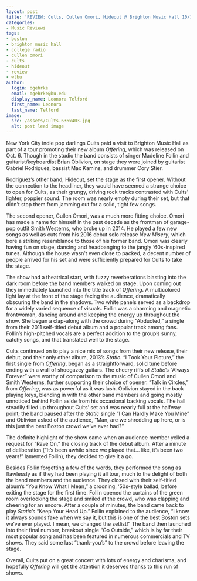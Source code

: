```yaml
---
layout: post
title: 'REVIEW: Cults, Cullen Omori, Hideout @ Brighton Music Hall 10/18'
categories:
- Music Reviews
tags:
- boston
- brighton music hall
- college radio
- cullen omori
- cults
- hideout
- review
- wtbu
author:
  login: ogehrke
  email: ogehrke@bu.edu
  display_name: Leonora Telford
  first_name: Leonora
  last_name: Telford
image:
  src: /assets/Cults-636x403.jpg
  alt: post lead image
---
```

New York City indie pop darlings Cults paid a visit to Brighton Music Hall as part of a tour promoting their new album _Offering_, which was released on Oct. 6. Though in the studio the band consists of singer Madeline Follin and guitarist/keyboardist Brian Oblivion, on stage they were joined by guitarist Gabriel Rodriguez, bassist Max Kamins, and drummer Cory Stier.

Rodriguez’s other band, Hideout, set the stage as the first opener. Without the connection to the headliner, they would have seemed a strange choice to open for Cults, as their grungy, driving rock tracks contrasted with Cults’ lighter, poppier sound. The room was nearly empty during their set, but that didn’t stop them from jamming out for a solid, tight few songs.

The second opener, Cullen Omori, was a much more fitting choice. Omori has made a name for himself in the past decade as the frontman of garage-pop outfit Smith Westerns, who broke up in 2014. He played a few new songs as well as cuts from his 2016 debut solo release _New Misery_, which bore a striking resemblance to those of his former band. Omori was clearly having fun on stage, dancing and headbanging to the jangly ‘60s-inspired tunes. Although the house wasn’t even close to packed, a decent number of people arrived for his set and were sufficiently prepared for Cults to take the stage.

The show had a theatrical start, with fuzzy reverberations blasting into the dark room before the band members walked on stage. Upon coming out they immediately launched into the title track of _Offering_. A multicolored light lay at the front of the stage facing the audience, dramatically obscuring the band in the shadows. Two white panels served as a backdrop for a widely varied sequence of visuals. Follin was a charming and magnetic frontwoman, dancing around and keeping the energy up throughout the show. She began a clap-along with the crowd during “Abducted,” a single from their 2011 self-titled debut album and a popular track among fans. Follin’s high-pitched vocals are a perfect addition to the group’s sunny, catchy songs, and that translated well to the stage.

Cults continued on to play a nice mix of songs from their new release, their debut, and their only other album, 2013’s _Static_. “I Took Your Picture,” the first single from _Offering_, began as a straightforward, solid tune before ending with a wall of shoegazey guitars. The cheery riffs of _Static_’s “Always Forever” were worthy of comparison to the music of Cullen Omori and Smith Westerns, further supporting their choice of opener. “Talk in Circles,” from _Offering_, was as powerful as it was lush. Oblivion stayed in the back playing keys, blending in with the other band members and going mostly unnoticed behind Follin aside from his occasional backing vocals. The hall steadily filled up throughout Cults’ set and was nearly full at the halfway point; the band paused after the _Static_ single “I Can Hardly Make You Mine” and Oblivion asked of the audience, “Man, are we shredding up here, or is this just the best Boston crowd we’ve ever had?”

The definite highlight of the show came when an audience member yelled a request for “Rave On,” the closing track of the debut album. After a minute of deliberation (“It’s been awhile since we played that… like, it’s been two years!” lamented Follin), they decided to give it a go.

Besides Follin forgetting a few of the words, they performed the song as flawlessly as if they had been playing it all tour, much to the delight of both the band members and the audience. They closed with their self-titled album’s “You Know What I Mean,” a crooning, ‘50s-style ballad, before exiting the stage for the first time. Follin opened the curtains of the green room overlooking the stage and smiled at the crowd, who was clapping and cheering for an encore. After a couple of minutes, the band came back to play _Static_’s “Keep Your Head Up.” Follin explained to the audience, “I know it always sounds fake when we say it, but this is one of the best Boston sets we’ve ever played. I mean, we changed the setlist!” The band then launched into their final number, breakout single “Go Outside,” which is by far their most popular song and has been featured in numerous commercials and TV shows. They said some last “thank-you’s” to the crowd before leaving the stage.

Overall, Cults put on a great concert with lots of energy and charisma, and hopefully _Offering_ will get the attention it deserves thanks to this run of shows.